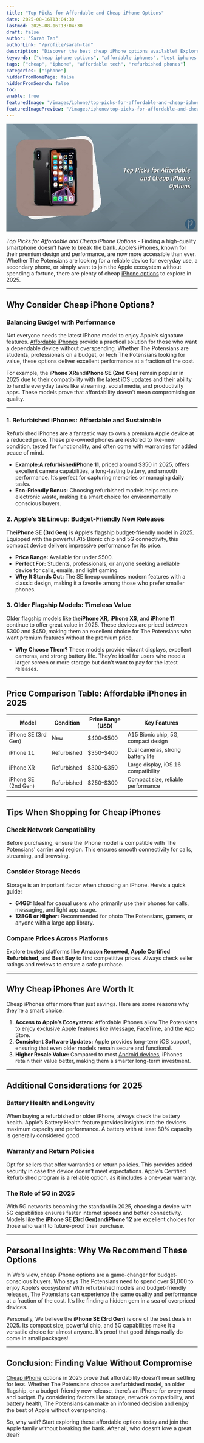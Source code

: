 ```yaml
---
title: "Top Picks for Affordable and Cheap iPhone Options"
date: 2025-08-16T13:04:30
lastmod: 2025-08-16T13:04:30
draft: false
author: "Sarah Tan"
authorLink: "/profile/sarah-tan"
description: "Discover the best cheap iPhone options available! Explore affordable models that deliver great performance without breaking the bank."
keywords: ["cheap iphone options", "affordable iphones", "best iphones under $500", "refurbished iphones 2025"]
tags: ["cheap", "iphone", "affordable tech", "refurbished phones"]
categories: ["iphone"]
hiddenFromHomePage: false
hiddenFromSearch: false
toc:
enable: true
featuredImage: "/images/iphone/top-picks-for-affordable-and-cheap-iphone-options.jpg"
featuredImagePreview: "/images/iphone/top-picks-for-affordable-and-cheap-iphone-options.jpg"
---
```


![Top Picks for Affordable and Cheap iPhone Options](/images/iphone/top-picks-for-affordable-and-cheap-iphone-options.jpg)

*Top Picks for Affordable and Cheap iPhone Options* - Finding a high-quality smartphone doesn’t have to break the bank. Apple’s iPhones, known for their premium design and performance, are now more accessible than ever. Whether The Potensians are looking for a reliable device for everyday use, a secondary phone, or simply want to join the Apple ecosystem without spending a fortune, there are plenty of cheap [iPhone options](/iphone/economical-iphone-options) to explore in 2025.

---

## Why Consider Cheap iPhone Options?

### Balancing Budget with Performance

Not everyone needs the latest iPhone model to enjoy Apple’s signature features. [Affordable iPhones](/iphone/best-affordable-iphones) provide a practical solution for those who want a dependable device without overspending. Whether The Potensians are students, professionals on a budget, or tech The Potensians looking for value, these options deliver excellent performance at a fraction of the cost.

For example, the **iPhone XR**and**iPhone SE (2nd Gen)** remain popular in 2025 due to their compatibility with the latest iOS updates and their ability to handle everyday tasks like streaming, social media, and productivity apps. These models prove that affordability doesn’t mean compromising on quality.

---

### 1. **Refurbished iPhones: Affordable and Sustainable**

Refurbished iPhones are a fantastic way to own a premium Apple device at a reduced price. These pre-owned phones are restored to like-new condition, tested for functionality, and often come with warranties for added peace of mind.

- **Example:**A refurbished**iPhone 11**, priced around $350 in 2025, offers excellent camera capabilities, a long-lasting battery, and smooth performance. It’s perfect for capturing memories or managing daily tasks.
- **Eco-Friendly Bonus:** Choosing refurbished models helps reduce electronic waste, making it a smart choice for environmentally conscious buyers.

### 2. **Apple’s SE Lineup: Budget-Friendly New Releases**

The**iPhone SE (3rd Gen)** is Apple’s flagship budget-friendly model in 2025. Equipped with the powerful A15 Bionic chip and 5G connectivity, this compact device delivers impressive performance for its price.

- **Price Range:** Available for under $500.
- **Perfect For:** Students, professionals, or anyone seeking a reliable device for calls, emails, and light gaming.
- **Why It Stands Out:** The SE lineup combines modern features with a classic design, making it a favorite among those who prefer smaller phones.

### 3. **Older Flagship Models: Timeless Value**

Older flagship models like the**iPhone XR**, **iPhone XS**, and **iPhone 11** continue to offer great value in 2025. These devices are priced between $300 and $450, making them an excellent choice for The Potensians who want premium features without the premium price.

- **Why Choose Them?** These models provide vibrant displays, excellent cameras, and strong battery life. They’re ideal for users who need a larger screen or more storage but don’t want to pay for the latest releases.

---

## Price Comparison Table: Affordable iPhones in 2025

<div class="table-responsive">
<table class="html-table">
<thead>
<tr>
<th>Model</th>
<th>Condition</th>
<th>Price Range (USD)</th>
<th>Key Features</th>
</tr>
</thead>
<tbody>
<tr>
<td>iPhone SE (3rd Gen)</td>
<td>New</td>
<td>$400–$500</td>
<td>A15 Bionic chip, 5G, compact design</td>
</tr>
<tr>
<td>iPhone 11</td>
<td>Refurbished</td>
<td>$350–$400</td>
<td>Dual cameras, strong battery life</td>
</tr>
<tr>
<td>iPhone XR</td>
<td>Refurbished</td>
<td>$300–$350</td>
<td>Large display, iOS 16 compatibility</td>
</tr>
<tr>
<td>iPhone SE (2nd Gen)</td>
<td>Refurbished</td>
<td>$250–$300</td>
<td>Compact size, reliable performance</td>
</tr>
</tbody>
</table>
</div>

---

## Tips When Shopping for Cheap iPhones

### Check Network Compatibility

Before purchasing, ensure the iPhone model is compatible with The Potensians' carrier and region. This ensures smooth connectivity for calls, streaming, and browsing.

### Consider Storage Needs

Storage is an important factor when choosing an iPhone. Here’s a quick guide:

- **64GB:** Ideal for casual users who primarily use their phones for calls, messaging, and light app usage.
- **128GB or Higher:** Recommended for photo The Potensians, gamers, or anyone with a large app library.

### Compare Prices Across Platforms

Explore trusted platforms like **Amazon Renewed**, **Apple Certified Refurbished**, and **Best Buy** to find competitive prices. Always check seller ratings and reviews to ensure a safe purchase.

---

## Why Cheap iPhones Are Worth It

Cheap iPhones offer more than just savings. Here are some reasons why they’re a smart choice:

1. **Access to Apple’s Ecosystem:** Affordable iPhones allow The Potensians to enjoy exclusive Apple features like iMessage, FaceTime, and the App Store.
2. **Consistent Software Updates:** Apple provides long-term iOS support, ensuring that even older models remain secure and functional.
3. **Higher Resale Value:** Compared to most [Android devices](/iphone/android-devices-that-outperform-iphone), iPhones retain their value better, making them a smarter long-term investment.

---

## Additional Considerations for 2025

### Battery Health and Longevity

When buying a refurbished or older iPhone, always check the battery health. Apple’s Battery Health feature provides insights into the device’s maximum capacity and performance. A battery with at least 80% capacity is generally considered good.

### Warranty and Return Policies

Opt for sellers that offer warranties or return policies. This provides added security in case the device doesn’t meet expectations. Apple’s Certified Refurbished program is a reliable option, as it includes a one-year warranty.

### The Role of 5G in 2025

With 5G networks becoming the standard in 2025, choosing a device with 5G capabilities ensures faster internet speeds and better connectivity. Models like the **iPhone SE (3rd Gen)**and**iPhone 12** are excellent choices for those who want to future-proof their purchase.

---

## Personal Insights: Why We Recommend These Options

In We's view, cheap iPhone options are a game-changer for budget-conscious buyers. Who says The Potensians need to spend over $1,000 to enjoy Apple’s ecosystem? With refurbished models and budget-friendly releases, The Potensians can experience the same quality and performance at a fraction of the cost. It’s like finding a hidden gem in a sea of overpriced devices.

Personally, We believe the **iPhone SE (3rd Gen)** is one of the best deals in 2025. Its compact size, powerful chip, and 5G capabilities make it a versatile choice for almost anyone. It’s proof that good things really do come in small packages!

---

## Conclusion: Finding Value Without Compromise

[Cheap iPhone](/iphone/cheap-iphone-alternatives) options in 2025 prove that affordability doesn’t mean settling for less. Whether The Potensians choose a refurbished model, an older flagship, or a budget-friendly new release, there’s an iPhone for every need and budget. By considering factors like storage, network compatibility, and battery health, The Potensians can make an informed decision and enjoy the best of Apple without overspending.

So, why wait? Start exploring these affordable options today and join the Apple family without breaking the bank. After all, who doesn’t love a great deal?
